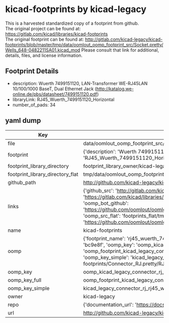 # kicad-footprints by kicad-legacy  
This is a harvested standardized copy of a footprint from github.  
The original project can be found at:  
https://gitlab.com/kicad/libraries/kicad-footprints  
The original footprint can be found at:
http://gitlab.com/kicad-legacy/kicad-footprints/blob/master/tmp/data/oomlout_oomp_footprint_src/Socket.pretty/Wells_648-0482211SA01.kicad_mod
Please consult that link for additional, details, files, and license information.  
## Footprint Details
* description: Wuerth 7499151120, LAN-Transformer WE-RJ45LAN 10/100/1000 BaseT, Dual Ethernet Jack (http://katalog.we-online.de/pbs/datasheet/7499151120.pdf)  
* libraryLink: RJ45_Wuerth_7499151120_Horizontal  
* number_of_pads: 34  
## yaml dump  
| Key | Value |  
| --- | --- |  
| file | data/oomlout_oomp_footprint_src/kicad-footprints/Connector_RJ.pretty/RJ45_Wuerth_7499151120_Horizontal.kicad_mod |  
| footprint | {'description': 'Wuerth 7499151120, LAN-Transformer WE-RJ45LAN 10/100/1000 BaseT, Dual Ethernet Jack (http://katalog.we-online.de/pbs/datasheet/7499151120.pdf)', 'libraryLink': 'RJ45_Wuerth_7499151120_Horizontal', 'number_of_pads': 34} |  
| footprint_library_directory | footprint_library_owner/kicad-legacy_kicad-footprints |  
| footprint_library_directory_flat | tmp/data/oomlout_oomp_footprint_src/footprints_flat/kicad_legacy_connector_rj_rj45_wuerth_7499151120_horizontal/working |  
| github_path | http://github.com/kicad-legacy/kicad-footprints/blob/master/tmp/data/oomlout_oomp_footprint_src/Connector_RJ.pretty/RJ45_Wuerth_7499151120_Horizontal.kicad_mod |  
| links | {'github_src': 'http://gitlab.com/kicad-legacy/kicad-footprints/blob/master/tmp/data/oomlout_oomp_footprint_src/Socket.pretty/Wells_648-0482211SA01.kicad_mod', 'github_src_repo': 'https://gitlab.com/kicad/libraries/kicad-footprints', 'oomp_bot': 'tmp/data/oomlout_oomp_footprint_src/footprints/kicad_legacy_connector_rj_rj45_wuerth_7499151120_horizontal/working', 'oomp_bot_github': 'https://github.com/oomlout/oomlout_oomp_footprint_bot/tree/main/tmp/data/oomlout_oomp_footprint_src/footprints/kicad_legacy_connector_rj_rj45_wuerth_7499151120_horizontal/working', 'oomp_src_flat': 'footprints_flat/tmp/data/oomlout_oomp_footprint_src/footprints_flat/kicad_legacy_connector_rj_rj45_wuerth_7499151120_horizontal/working', 'oomp_src_flat_github': 'https://github.com/oomlout/oomlout_oomp_footprint_src/tree/main/tmp/data/oomlout_oomp_footprint_src/footprints_flat/kicad_legacy_connector_rj_rj45_wuerth_7499151120_horizontal/working'} |  
| name | kicad-footprints |  
| oomp | {'footprint_name': 'rj45_wuerth_7499151120_horizontal', 'library_name': 'connector_rj', 'md5': 'bc9e8f07145bfe07fc63b3f40e5f4859', 'md5_10': 'bc9e8f0714', 'md5_5': 'bc9e8', 'md5_6': 'bc9e8f', 'oomp_key': 'oomp_kicad_legacy_connector_rj_rj45_wuerth_7499151120_horizontal', 'oomp_key_extra': 'oomp_footprint_kicad_legacy_connector_rj_rj45_wuerth_7499151120_horizontal', 'oomp_key_full': 'oomp_footprint_kicad_legacy_connector_rj_rj45_wuerth_7499151120_horizontal_bc9e8f', 'oomp_key_simple': 'kicad_legacy_connector_rj_rj45_wuerth_7499151120_horizontal', 'original_filename': 'data/oomlout_oomp_footprint_src/kicad-footprints/Connector_RJ.pretty/RJ45_Wuerth_7499151120_Horizontal.kicad_mod', 'owner_name': 'kicad_legacy'} |  
| oomp_key | oomp_kicad_legacy_connector_rj_rj45_wuerth_7499151120_horizontal |  
| oomp_key_full | oomp_footprint_kicad_legacy_connector_rj_rj45_wuerth_7499151120_horizontal |  
| oomp_key_simple | kicad_legacy_connector_rj_rj45_wuerth_7499151120_horizontal |  
| owner | kicad-legacy |  
| repo | {'documentation_url': 'https://docs.github.com/rest/repos/repos#get-a-repository', 'message': 'Not Found'} |  
| url | http://github.com/kicad-legacy/kicad-footprints |  

